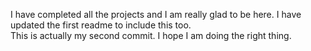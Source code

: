 I have completed all the projects and I am really glad to be here. I have updated the first readme to include this too.  
This is actually my second commit. I hope I am doing the right thing.

